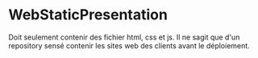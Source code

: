 # WebStaticPresentation
Doit seulement contenir des fichier html, css et js. Il ne sagit que d'un repository sensé contenir les sites web des clients avant le déploiement.
